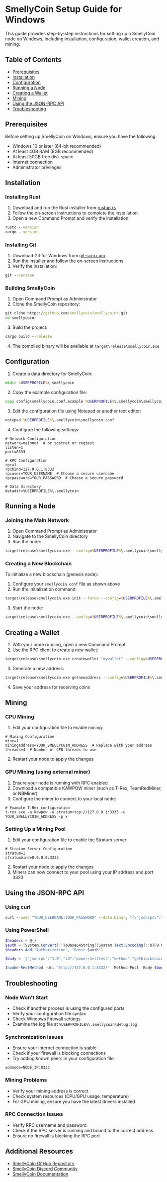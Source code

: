 # SmellyCoin Setup Guide for Windows

This guide provides step-by-step instructions for setting up a SmellyCoin node on Windows, including installation, configuration, wallet creation, and mining.

## Table of Contents

- [Prerequisites](#prerequisites)
- [Installation](#installation)
- [Configuration](#configuration)
- [Running a Node](#running-a-node)
- [Creating a Wallet](#creating-a-wallet)
- [Mining](#mining)
- [Using the JSON-RPC API](#using-the-json-rpc-api)
- [Troubleshooting](#troubleshooting)

## Prerequisites

Before setting up SmellyCoin on Windows, ensure you have the following:

- Windows 10 or later (64-bit recommended)
- At least 4GB RAM (8GB recommended)
- At least 50GB free disk space
- Internet connection
- Administrator privileges

## Installation

### Installing Rust

1. Download and run the Rust installer from [rustup.rs](https://rustup.rs/)
2. Follow the on-screen instructions to complete the installation
3. Open a new Command Prompt and verify the installation:

```cmd
rustc --version
cargo --version
```

### Installing Git

1. Download Git for Windows from [git-scm.com](https://git-scm.com/download/win)
2. Run the installer and follow the on-screen instructions
3. Verify the installation:

```cmd
git --version
```

### Building SmellyCoin

1. Open Command Prompt as Administrator
2. Clone the SmellyCoin repository:

```cmd
git clone https://github.com/smellycoin/smellycoinr.git
cd smellycoinr
```

3. Build the project:

```cmd
cargo build --release
```

4. The compiled binary will be available at `target\release\smellycoin.exe`

## Configuration

1. Create a data directory for SmellyCoin:

```cmd
mkdir %USERPROFILE%\.smellycoin
```

2. Copy the example configuration file:

```cmd
copy config\smellycoin.conf.example %USERPROFILE%\.smellycoin\smellycoin.conf
```

3. Edit the configuration file using Notepad or another text editor:

```cmd
notepad %USERPROFILE%\.smellycoin\smellycoin.conf
```

4. Configure the following settings:

```
# Network Configuration
network=mainnet  # or testnet or regtest
listen=1
port=8333

# RPC Configuration
rpc=1
rpcbind=127.0.0.1:8332
rpcuser=YOUR_USERNAME  # Choose a secure username
rpcpassword=YOUR_PASSWORD  # Choose a secure password

# Data Directory
datadir=%USERPROFILE%\.smellycoin
```

## Running a Node

### Joining the Main Network

1. Open Command Prompt as Administrator
2. Navigate to the SmellyCoin directory
3. Run the node:

```cmd
target\release\smellycoin.exe --config=%USERPROFILE%\.smellycoin\smellycoin.conf
```

### Creating a New Blockchain

To initialize a new blockchain (genesis node):

1. Configure your `smellycoin.conf` file as shown above
2. Run the initialization command:

```cmd
target\release\smellycoin.exe init --force --config=%USERPROFILE%\.smellycoin\smellycoin.conf
```

3. Start the node:

```cmd
target\release\smellycoin.exe --config=%USERPROFILE%\.smellycoin\smellycoin.conf
```

## Creating a Wallet

1. With your node running, open a new Command Prompt
2. Use the RPC client to create a new wallet:

```cmd
target\release\smellycoin.exe createwallet "mywallet" --config=%USERPROFILE%\.smellycoin\smellycoin.conf
```

3. Generate a new address:

```cmd
target\release\smellycoin.exe getnewaddress --config=%USERPROFILE%\.smellycoin\smellycoin.conf
```

4. Save your address for receiving coins

## Mining

### CPU Mining

1. Edit your configuration file to enable mining:

```
# Mining Configuration
mine=1
miningaddress=YOUR_SMELLYCOIN_ADDRESS  # Replace with your address
threads=4  # Number of CPU threads to use
```

2. Restart your node to apply the changes

### GPU Mining (using external miner)

1. Ensure your node is running with RPC enabled
2. Download a compatible KAWPOW miner (such as T-Rex, TeamRedMiner, or NBMiner)
3. Configure the miner to connect to your local node:

```
# Example T-Rex configuration
t-rex.exe -a kawpow -o stratum+tcp://127.0.0.1:3333 -u YOUR_SMELLYCOIN_ADDRESS -p x
```

### Setting Up a Mining Pool

1. Edit your configuration file to enable the Stratum server:

```
# Stratum Server Configuration
stratum=1
stratumbind=0.0.0.0:3333
```

2. Restart your node to apply the changes
3. Miners can now connect to your pool using your IP address and port 3333

## Using the JSON-RPC API

### Using curl

```cmd
curl --user "YOUR_USERNAME:YOUR_PASSWORD" --data-binary "{\"jsonrpc\":\"1.0\",\"id\":\"curltest\",\"method\":\"getblockchaininfo\",\"params\":[]}" -H "content-type: text/plain" http://127.0.0.1:8332/
```

### Using PowerShell

```powershell
$headers = @{}
$auth = [System.Convert]::ToBase64String([System.Text.Encoding]::UTF8.GetBytes("YOUR_USERNAME:YOUR_PASSWORD"))
$headers.Add("Authorization", "Basic $auth")

$body = '{"jsonrpc":"1.0","id":"powershelltest","method":"getblockchaininfo","params":[]}'

Invoke-RestMethod -Uri "http://127.0.0.1:8332/" -Method Post -Body $body -ContentType "application/json" -Headers $headers
```

## Troubleshooting

### Node Won't Start

- Check if another process is using the configured ports
- Verify your configuration file syntax
- Check Windows Firewall settings
- Examine the log file at `%USERPROFILE%\.smellycoin\debug.log`

### Synchronization Issues

- Ensure your internet connection is stable
- Check if your firewall is blocking connections
- Try adding known peers in your configuration file:

```
addnode=NODE_IP:8333
```

### Mining Problems

- Verify your mining address is correct
- Check system resources (CPU/GPU usage, temperature)
- For GPU mining, ensure you have the latest drivers installed

### RPC Connection Issues

- Verify RPC username and password
- Check if the RPC server is running and bound to the correct address
- Ensure no firewall is blocking the RPC port

## Additional Resources

- [SmellyCoin GitHub Repository](https://github.com/smellycoin/smellycoinr)
- [SmellyCoin Discord Community](https://discord.gg/smellycoin)
- [SmellyCoin Documentation](https://docs.smellycoin.org)